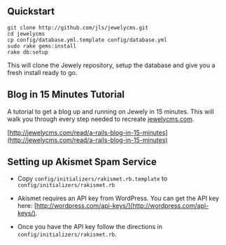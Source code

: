 ## Quickstart

    git clone http://github.com/jls/jewelycms.git
    cd jewelycms
    cp config/database.yml.template config/database.yml
    sudo rake gems:install
    rake db:setup
    
This will clone the Jewely repository, setup the database and give you a fresh install ready to go. 

## Blog in 15 Minutes Tutorial

A tutorial to get a blog up and running on Jewely in 15 minutes.  This will walk you through every step needed to recreate [jewelycms.com](http://jewelycms.com).

[http://jewelycms.com/read/a-rails-blog-in-15-minutes](http://jewelycms.com/read/a-rails-blog-in-15-minutes)

## Setting up Akismet Spam Service

*  Copy `config/initializers/rakismet.rb.template` to `config/initializers/rakismet.rb`

*  Akismet requires an API key from WordPress.  You can get the API key here: [http://wordpress.com/api-keys/](http://wordpress.com/api-keys/).  

*  Once you have the API key follow the directions in `config/initializers/rakismet.rb`.

